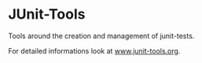 # JUnit-Tools
Tools around the creation and management of junit-tests.

For detailed informations look at www.junit-tools.org.

